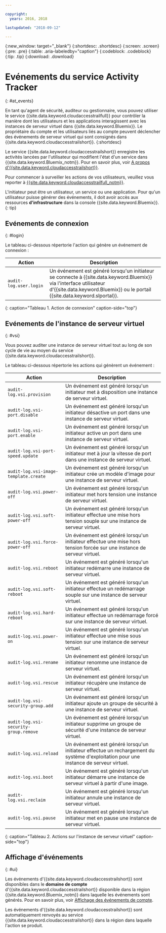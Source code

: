 ```yaml
---

copyright:
  years: 2016, 2018

lastupdated: "2018-09-12"

---
```


{:new_window: target="_blank"}
{:shortdesc: .shortdesc}
{:screen: .screen}
{:pre: .pre}
{:table: .aria-labeledby="caption"}
{:codeblock: .codeblock}
{:tip: .tip}
{:download: .download}


# Evénements du service Activity Tracker 
{: #at_events}

En tant qu'agent de sécurité, auditeur ou gestionnaire, vous pouvez utiliser le service {{site.data.keyword.cloudaccesstrailfull}} pour contrôler la manière dont les utilisateurs et les applications interagissent avec les instances de serveur virtuel dans {{site.data.keyword.Bluemix}}. Le propriétaire du compte et les utilisateurs liés au compte peuvent déclencher des événements de serveur virtuel qui sont consignés dans {{site.data.keyword.cloudaccesstrailshort}}.
{:shortdesc}

Le service {{site.data.keyword.cloudaccesstrailshort}} enregistre les activités lancées par l'utilisateur qui modifient l'état d'un service dans {{site.data.keyword.Bluemix_notm}}. Pour en savoir plus, voir [A propos d'{{site.data.keyword.cloudaccesstrailshort}}](/docs/services/cloud-activity-tracker/activity_tracker_ov.html#activity_tracker_ov ).

Pour commencer à surveiller les actions de vos utilisateurs, veuillez vous reporter à [{{site.data.keyword.cloudaccesstrailfull_notm}}](/docs/services/cloud-activity-tracker/index.html#getting-started-with-cla). 

L'initiateur peut être un utilisateur, un service ou une application. Pour qu'un utilisateur puisse générer des événements, il doit avoir accès aux ressources **d'infrastructure** dans la console {{site.data.keyword.Bluemix}}.
{: tip}

## Evénements de connexion
{: #login}

Le tableau ci-dessous répertorie l'action qui génère un événement de connexion :

| Action | Description |
|----------|---------|
| `audit-log.user.login`  | Un événement est généré lorsqu'un initiateur se connecte à {{site.data.keyword.Bluemix}} via l'interface utilisateur d'{{site.data.keyword.Bluemix}} ou le portail {{site.data.keyword.slportal}}. | 
{: caption="Tableau 1. Action de connexion" caption-side="top"} 


## Evénements de l'instance de serveur virtuel
{: #vsi}

Vous pouvez auditer une instance de serveur virtuel tout au long de son cycle de vie au moyen du service {{site.data.keyword.cloudaccesstrailshort}}.

Le tableau ci-dessous répertorie les actions qui génèrent un événement :

| Action | Description |
|----------|---------|
| `audit-log.vsi.provision`             | Un événement est généré lorsqu'un initiateur met à disposition une instance de serveur virtuel.  | 
| `audit-log.vsi-port.disable`          | Un événement est généré lorsqu'un initiateur désactive un port dans une instance de serveur virtuel. | 
| `audit-log.vsi-port.enable`           | Un événement est généré lorsqu'un initiateur active un port dans une instance de serveur virtuel. | 
| `audit-log.vsi-port-speed.update`     | Un événement est généré lorsqu'un initiateur met à jour la vitesse de port dans une instance de serveur virtuel. |
| `audit-log.vsi-image-template.create` | Un événement est généré lorsqu'un initiateur crée un modèle d'image pour une instance de serveur virtuel.  |
| `audit-log.vsi.power-off`             | Un événement est généré lorsqu'un initiateur met hors tension une instance de serveur virtuel.  |
| `audit-log.vsi.soft-power-off`        | Un événement est généré lorsqu'un initiateur effectue une mise hors tension souple sur une instance de serveur virtuel. |
| `audit-log.vsi.force-power-off`       | Un événement est généré lorsqu'un initiateur effectue une mise hors tension forcée sur une instance de serveur virtuel. |
| `audit-log.vsi.reboot`                | Un événement est généré lorsqu'un initiateur redémarre une instance de serveur virtuel. | 
| `audit-log.vsi.soft-reboot`           | Un événement est généré lorsqu'un initiateur effectue un redémarrage souple sur une instance de serveur virtuel. | 
| `audit-log.vsi.hard-reboot`           | Un événement est généré lorsqu'un initiateur effectue un redémarrage forcé sur une instance de serveur virtuel. | 
| `audit-log.vsi.power-on`              | Un événement est généré lorsqu'un initiateur effectue une mise sous tension sur une instance de serveur virtuel. | 
| `audit-log.vsi.rename`                | Un événement est généré lorsqu'un initiateur renomme une instance de serveur virtuel. | 
| `audit-log.vsi.rescue`                | Un événement est généré lorsqu'un initiateur récupère une instance de serveur virtuel. | 
| `audit-log.vsi-security-group.add`    | Un événement est généré lorsqu'un initiateur ajoute un groupe de sécurité à une instance de serveur virtuel. | 
| `audit-log.vsi-security-group.remove` | Un événement est généré lorsqu'un initiateur supprime un groupe de sécurité d'une instance de serveur virtuel. | 
| `audit-log.vsi.reload`                | Un événement est généré lorsqu'un initiateur effectue un rechargement du système d'exploitation pour une instance de serveur virtuel. | 
| `audit-log.vsi.boot`                  | Un événement est généré lorsqu'un initiateur démarre une instance de serveur virtuel à partir d'une image. | 
| `audit-log.vsi.reclaim`               | Un événement est généré lorsqu'un initiateur annule une instance de serveur virtuel. | 
| `audit-log.vsi.pause`                 | Un événement est généré lorsqu'un initiateur met en pause une instance de serveur virtuel. | 
{: caption="Tableau 2. Actions sur l'instance de serveur virtuel" caption-side="top"} 



## Affichage d'événements
{: #ui}

Les événements d'{{site.data.keyword.cloudaccesstrailshort}} sont disponibles dans le **domaine de compte** d'{{site.data.keyword.cloudaccesstrailshort}} disponible dans la région {{site.data.keyword.Bluemix_notm}} dans laquelle les événements sont générés. Pour en savoir plus, voir [Affichage des événements de compte](/docs/services/cloud-activity-tracker/how-to/manage-events-ui/viewing_events.html#account_events).

Les événements d'{{site.data.keyword.cloudaccesstrailshort}} sont automatiquement renvoyés au service {{site.data.keyword.cloudaccesstrailshort}} dans la région dans laquelle l'action se produit. 
